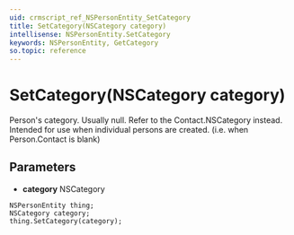 ```yaml
---
uid: crmscript_ref_NSPersonEntity_SetCategory
title: SetCategory(NSCategory category)
intellisense: NSPersonEntity.SetCategory
keywords: NSPersonEntity, GetCategory
so.topic: reference
---
```


# SetCategory(NSCategory category)

Person's category. Usually null. Refer to the Contact.NSCategory instead.  Intended for use when individual persons are created. (i.e. when Person.Contact is blank)

## Parameters

* **category** NSCategory

```crmscript
NSPersonEntity thing;
NSCategory category;
thing.SetCategory(category);
```

